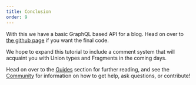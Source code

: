 ```yaml
---
title: Conclusion
order: 9
---
```


With this we have a basic GraphQL based API for a blog. Head on over to [the github page](https://github.com/absinthe-graphql/absinthe_example) if you want the final code.

We hope to expand this tutorial to include a comment system that will acquaint you
with Union types and Fragments in the coming days.

Head on over to the [Guides](/guides) section
for further reading, and see the [Community](/community)
for information on how to get help, ask questions, or contribute!
